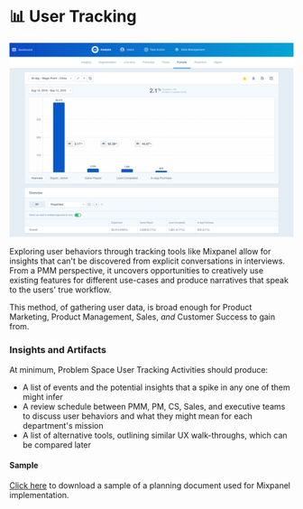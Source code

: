 # 📊 User Tracking

![Mixpanel Example](../../../.gitbook/assets/ExampleMixpanelDashboard.png)

Exploring user behaviors through tracking tools like Mixpanel allow for insights that can't be discovered from explicit conversations in interviews. From a PMM perspective, it uncovers opportunities to creatively use existing features for different use-cases and produce narratives that speak to the users' true workflow.&#x20;

This method, of gathering user data, is broad enough for Product Marketing, Product Management, Sales, _and_ Customer Success to gain from.

### Insights and Artifacts

At minimum, Problem Space User Tracking Activities should produce:

* A list of events and the potential insights that a spike in any one of them might infer
* A review schedule between PMM, PM, CS, Sales, and executive teams to discuss user behaviors and what they might mean for each department's mission
* A list of alternative tools, outlining similar UX walk-throughs, which can be compared later

#### Sample

[Click here](https://ik.imagekit.io/fuc9k9ckt2b/Work\_Samples/MixpanelInsightPlanning\_Showpass\_l8uqRtkVP.pdf?ik-sdk-version=javascript-1.4.3\&updatedAt=1657155310547) to download a sample of a planning document used for Mixpanel implementation.
